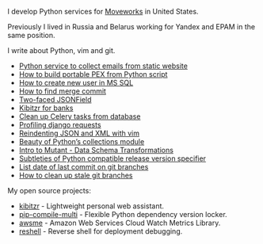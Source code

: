 I develop Python services for [Moveworks](https://moveworks.ai) in United States.

Previously I lived in Russia and Belarus working for Yandex and EPAM in the same position.

I write about Python, vim and git.

* [Python service to collect emails from static website](collector.html)
* [How to build portable PEX from Python script](script-to-pex.html)
* [How to create new user in MS SQL](create-mssql-user.html)
* [How to find merge commit](find-merge-commit.html)
* [Two-faced JSONField](jsonfield.html)
* [Kibitzr for banks](kibitzr-banks.html)
* [Clean up Celery tasks from database](cleanup_celery.html)
* [Profiling django requests](profiling-django-requests.html)
* [Reindenting JSON and XML with vim](formatting-with-vim.html)
* [Beauty of Python’s collections module](python-collections.html)
* [Intro to Mutant - Data Schema Transformations](python-serializator.html)
* [Subtleties of Python compatible release version specifier](python-compatible-version.html)
* [List date of last commit on git branches](branch-dates.html)
* [How to clean up stale git branches](git-branch-cleanup.html)

My open source projects:

* [kibitzr](https://kibitzr.github.io/) - Lightweight personal web assistant.
* [pip-compile-multi](https://github.com/peterdemin/pip-compile-multi) - Flexible Python dependency version locker.
* [awsme](https://github.com/peterdemin/awsme) - Amazon Web Services Cloud Watch Metrics Library.
* [reshell](https://pypi.org/project/reshell/) - Reverse shell for deployment debugging.
